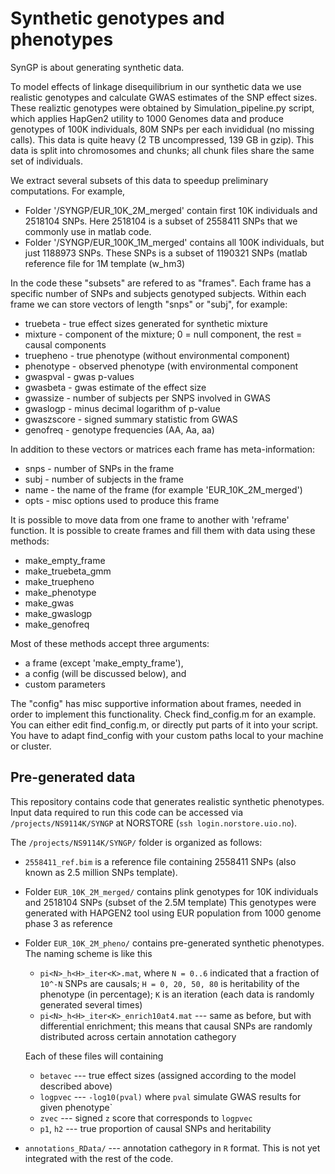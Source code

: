 # Synthetic genotypes and phenotypes

SynGP is about generating synthetic data.

To model  effects of linkage disequilibrium in our synthetic data we use realistic genotypes and calculate GWAS estimates of the SNP effect sizes.
These realiztic genotypes were obtained by Simulation_pipeline.py script,
which applies HapGen2 utility to 1000 Genomes data and produce genotypes of 100K individuals, 80M SNPs per each invididual (no missing calls).
This data is quite heavy (2 TB uncompressed, 139 GB in gzip).
This data is split into chromosomes and chunks; all chunk files share the same set of individuals.

We extract several subsets of this data to speedup preliminary computations. For example,

- Folder '<NORSTORE>/SYNGP/EUR_10K_2M_merged' contain first 10K individuals and 2518104 SNPs.
  Here 2518104 is a subset of 2558411 SNPs that we commonly use in matlab code.
- Folder '<NORSTORE>/SYNGP/EUR_100K_1M_merged' contains all 100K individuals, but just 1188973 SNPs.
  These SNPs is a subset of 1190321 SNPs (matlab reference file for 1M template (w_hm3)

In the code these "subsets" are refered to as "frames".
Each frame has a specific number of SNPs and subjects genotyped subjects.
Within each frame we can store vectors of length "snps" or "subj", for example:

* truebeta - true effect sizes generated for synthetic mixture
* mixture  - component of the mixture; 0 = null component, the rest = causal components
* truepheno - true phenotype (without environmental component)
* phenotype - observed phenotype (with environmental component
* gwaspval  - gwas p-values
* gwasbeta  - gwas estimate of the effect size
* gwassize  - number of subjects per SNPS involved in GWAS
* gwaslogp   - minus decimal logarithm of p-value
* gwaszscore - signed summary statistic from GWAS
* genofreq   - genotype frequencies (AA, Aa, aa)

In addition to these vectors or matrices each frame has meta-information:
* snps - number of SNPs in the frame
* subj - number of subjects in the frame
* name - the name of the frame (for example 'EUR_10K_2M_merged')
* opts - misc options used to produce this frame

It is possible to move data from one frame to another with 'reframe' function.
It is possible to create frames and fill them with data using these methods:

- make_empty_frame
- make_truebeta_gmm
- make_truepheno
- make_phenotype
- make_gwas
- make_gwaslogp
- make_genofreq

Most of these methods accept three arguments:
- a frame (except 'make_empty_frame'),
- a config (will be discussed below), and
- custom parameters

The "config" has misc supportive information about frames, needed in order to implement this functionality.
Check find_config.m for an example. You can either edit find_config.m, or directly put parts of it into your script.
You have to adapt find_config with your custom paths local to your machine or cluster.


Pre-generated data
------------------

This repository contains code that generates realistic synthetic phenotypes.
Input data required to run this code can be accessed via `/projects/NS9114K/SYNGP` at NORSTORE (`ssh login.norstore.uio.no`).

The `/projects/NS9114K/SYNGP/` folder is organized as follows:

* `2558411_ref.bim` is a reference file containing 2558411 SNPs (also known as 2.5 million SNPs template).
* Folder `EUR_10K_2M_merged/` contains plink genotypes for 10K individuals and 2518104 SNPs (subset of the 2.5M template)
  This genotypes were generated with HAPGEN2 tool using EUR population from 1000 genome phase 3 as reference
* Folder `EUR_10K_2M_pheno/` contains pre-generated synthetic phenotypes. The naming scheme is like this

   * `pi<N>_h<H>_iter<K>.mat`, where `N = 0..6` indicated that a fraction of `10^-N` SNPs are causals; `H = 0, 20, 50, 80` is heritability of the phenotype (in percentage); `K` is an iteration (each data is randomly generated several times)
   * `pi<N>_h<H>_iter<K>_enrich10at4.mat` --- same as before, but with differential enrichment; this means that causal SNPs are randomly distributed across certain annotation cathegory

  Each of these files will containing
    * `betavec` --- true effect sizes (assigned according to the model described above)
    * `logpvec` --- `-log10(pval)` where `pval` simulate GWAS results for given phenotype`
    * `zvec` --- signed `z` score that corresponds to `logpvec`
    * `p1`, `h2` --- true  proportion of causal SNPs and heritability

* `annotations_RData/` --- annotation cathegory in `R` format. This is not yet integrated with the rest of the code.
